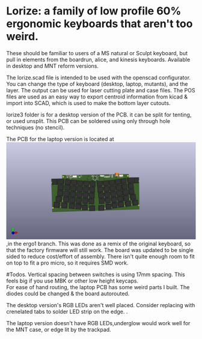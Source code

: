 # Lorize: a family of low profile 60% ergonomic keyboards that aren't too weird.  

These should be familiar to users of a MS natural or Sculpt keyboard, but pull in elements from the boardrun, alice, and kinesis keyboards. 
Available in desktop and MNT reform versions.

The lorize.scad file is intended to be used with the openscad configurator. You can change the type of keyboard (desktop, laptop, mutants), and the layer. The output can be used for laser cutting plate and case files. The POS files are used as an easy way to export centroid information from kicad & import into SCAD, which is used to make the bottom layer cutouts. 

lorize3 folder is for a desktop version of the PCB. it can be split for tenting, or used unsplit. This PCB can be soldered using only through hole 
techniques (no stencil).

The PCB for the laptop version is located at ![github milestogo/reform](https://github.com/milestogo/reform/blob/ergo1/reform2-keyboard-pcb/reform2-keyboard-ergo.jpg),in the ergo1 branch. This was done as a remix of the original keyboard, so that the factory firmware will still work. The board was updated to be single sided to reduce cost/effort of assembly. There isn't quite enough room to fit on top to fit a pro micro, so it requires SMD work. 


#Todos.
Vertical spacing between switches is using 17mm spacing. This feels big if you use MBK or other low height keycaps.  
For ease of hand routing, the laptop PCB has some weird parts I built. The diodes could be changed & the board autorouted. 

The desktop version's RGB LEDs aren't well placed. Consider replacing with crenelated tabs to solder LED strip on the edge. . 

The laptop version doesn't have RGB LEDs,underglow would work well for the MNT case, or edge lit by the trackpad. 
